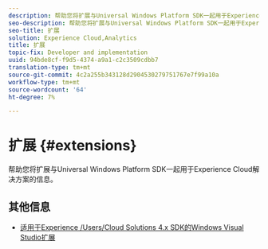 ```yaml
---
description: 帮助您将扩展与Universal Windows Platform SDK一起用于Experience Cloud解决方案的信息。
seo-description: 帮助您将扩展与Universal Windows Platform SDK一起用于Experience Cloud解决方案的信息。
seo-title: 扩展
solution: Experience Cloud,Analytics
title: 扩展
topic-fix: Developer and implementation
uuid: 94bde8cf-f9d5-4374-a9a1-c2c3509cdbb7
translation-type: tm+mt
source-git-commit: 4c2a255b343128d2904530279751767e7f99a10a
workflow-type: tm+mt
source-wordcount: '64'
ht-degree: 7%

---
```



# 扩展 {#extensions}

帮助您将扩展与Universal Windows Platform SDK一起用于Experience Cloud解决方案的信息。

## 其他信息

+ [适用于Experience /Users/Cloud Solutions 4.x SDK的Windows Visual Studio扩展](/help/universal-windows/extensions/win-vse-4x.md)